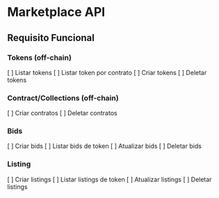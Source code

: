 # Marketplace API

## Requisito Funcional

### Tokens (off-chain)

[ ] Listar tokens
[ ] Listar token por contrato
[ ] Criar tokens 
[ ] Deletar tokens

### Contract/Collections (off-chain)

[ ] Criar contratos
[ ] Deletar contratos

### Bids

[ ] Criar bids
[ ] Listar bids de token
[ ] Atualizar bids
[ ] Deletar bids

### Listing

[ ] Criar listings
[ ] Listar listings de token
[ ] Atualizar listings
[ ] Deletar listings
